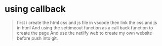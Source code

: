 # using callback
> first i create the html css and js file in vscode then link the css and js in html
>And using the settimeout function as a call back function to create the page 
>And use the netlify web to create my own website before push into git.